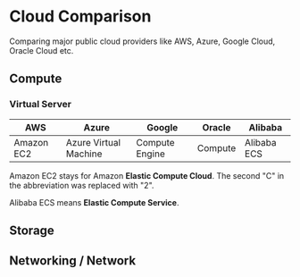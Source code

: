 # Cloud Comparison
Comparing major public cloud providers like AWS, Azure, Google Cloud, Oracle Cloud etc.

## Compute

### Virtual Server

AWS | Azure | Google | Oracle | Alibaba
--- | --- | --- | --- | ---
Amazon EC2 | Azure Virtual Machine | Compute Engine | Compute | Alibaba ECS

Amazon EC2 stays for Amazon **Elastic Compute Cloud**. The second "C" in the abbreviation was replaced with "2".

Alibaba ECS means **Elastic Compute Service**.

## Storage

## Networking / Network
